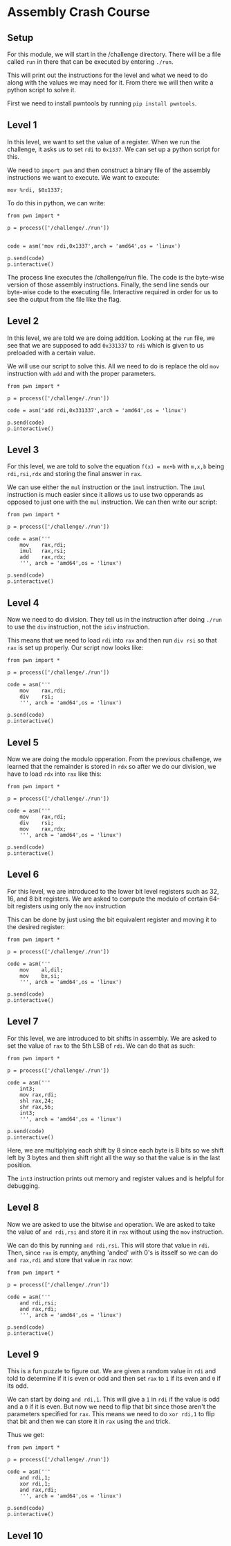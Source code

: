 # Assembly Crash Course

## Setup

For this module, we will start in the /challenge directory. There will be a file called ```run``` in there that can be executed by entering ```./run```.

This will print out the instructions for the level and what we need to do along with the values we may need for it. From there we will then write a python script to solve it.

First we need to install pwntools by running ```pip install pwntools```.

## Level 1

In this level, we want to set the value of a register. When we run the challenge, it asks us to set ```rdi``` to ```0x1337```. We can set up a python script for this. 

We need to ```import pwn``` and then construct a binary file of the assembly instructions we want to execute. We want to execute:

```Assembly
mov %rdi, $0x1337;
```

To do this in python, we can write:

```Python3
from pwn import *

p = process(['/challenge/./run'])


code = asm('mov rdi,0x1337',arch = 'amd64',os = 'linux')

p.send(code)
p.interactive()
```

The process line executes the /challenge/run file. The code is the byte-wise version of those assembly instructions. Finally, the send line sends our byte-wise code to the executing file. Interactive required in order for us to see the output from the file like the flag.

## Level 2

In this level, we are told we are doing addition. Looking at the ```run``` file, we see that we are supposed to add ```0x331337``` to ```rdi``` which is given to us preloaded with a certain value. 

We will use our script to solve this. All we need to do is replace the old ```mov``` instruction with ```add``` and with the proper parameters. 

```Python3
from pwn import *

p = process(['/challenge/./run'])

code = asm('add rdi,0x331337',arch = 'amd64',os = 'linux')

p.send(code)
p.interactive()
```

## Level 3

For this level, we are told to solve the equation ```f(x) = mx+b``` with ```m,x,b``` being ```rdi,rsi,rdx``` and storing the final answer in ```rax```. 

We can use either the ```mul``` instruction or the ```imul``` instruction. The ```imul``` instruction is much easier since it allows us to use two opperands as opposed to just one with the ```mul``` instruction. We can then write our script:

```Python3
from pwn import *

p = process(['/challenge/./run'])

code = asm('''
    mov    rax,rdi; 
    imul   rax,rsi; 
    add    rax,rdx;
    ''', arch = 'amd64',os = 'linux')

p.send(code)
p.interactive()
```

## Level 4

Now we need to do division. They tell us in the instruction after doing ```./run``` to use the ```div``` instruction, not the ```idiv``` instruction.

This means that we need to load ```rdi``` into ```rax``` and then run ```div rsi``` so that ```rax``` is set up properly. Our script now looks like:

```Python3
from pwn import *

p = process(['/challenge/./run'])

code = asm('''
    mov    rax,rdi; 
    div    rsi;
    ''', arch = 'amd64',os = 'linux')

p.send(code)
p.interactive()
```

## Level 5

Now we are doing the modulo opperation. From the previous challenge, we learned that the remainder is stored in ```rdx``` so after we do our division, we have to load ```rdx``` into ```rax``` like this:

```Python3
from pwn import *

p = process(['/challenge/./run'])

code = asm('''
    mov    rax,rdi; 
    div    rsi;
    mov    rax,rdx;
    ''', arch = 'amd64',os = 'linux')

p.send(code)
p.interactive()
```

## Level 6

For this level, we are introduced to the lower bit level registers such as 32, 16, and 8 bit registers. We are asked to compute the modulo of certain 64-bit registers using only the ```mov``` instruction

This can be done by just using the bit equivalent register and moving it to the desired register:

```Python3
from pwn import *

p = process(['/challenge/./run'])

code = asm('''
    mov    al,dil;
    mov    bx,si;
    ''', arch = 'amd64',os = 'linux')

p.send(code)
p.interactive()
```

## Level 7

For this level, we are introduced to bit shifts in assembly. We are asked to set the value of ```rax``` to the 5th LSB of ```rdi```. We can do that as such:

```Python3
from pwn import *

p = process(['/challenge/./run'])

code = asm('''
    int3;
    mov rax,rdi;
    shl rax,24;
    shr rax,56;
    int3;
    ''', arch = 'amd64',os = 'linux')

p.send(code)
p.interactive()
```

Here, we are multiplying each shift by 8 since each byte is 8 bits so we shift left by 3 bytes and then shift right all the way so that the value is in the last position.

The ```int3``` instruction prints out memory and register values and is helpful for debugging.

## Level 8

Now we are asked to use the bitwise ```and``` operation. We are asked to take the value of ```and rdi,rsi``` and store it in ```rax``` without using the ```mov``` instruction.

We can do this by running ```and rdi,rsi```. This will store that value in ```rdi```. Then, since ```rax``` is empty, anything 'anded' with 0's is itsself so we can do ```and rax,rdi``` and store that value in ```rax``` now:

```Python3
from pwn import *

p = process(['/challenge/./run'])

code = asm('''
    and rdi,rsi;
    and rax,rdi;
    ''', arch = 'amd64',os = 'linux')

p.send(code)
p.interactive()
```

## Level 9

This is a fun puzzle to figure out. We are given a random value in ```rdi``` and told to determine if it is even or odd and then set ```rax``` to ```1``` if its even and ```0``` if its odd.

We can start by doing ```and rdi,1```. This will give a ```1``` in ```rdi``` if the value is odd and a ```0``` if it is even. But now we need to flip that bit since those aren't the parameters specified for ```rax```. This means we need to do ```xor rdi,1``` to flip that bit and then we can store it in ```rax``` using the ```and``` trick.

Thus we get:

```Python3
from pwn import *

p = process(['/challenge/./run'])

code = asm('''
    and rdi,1;
    xor rdi,1;
    and rax,rdi;
    ''', arch = 'amd64',os = 'linux')

p.send(code)
p.interactive()
```

## Level 10


